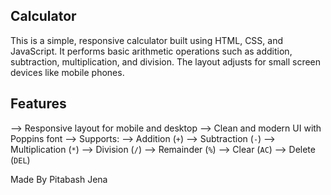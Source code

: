  ## Calculator

This is a simple, responsive calculator built using HTML, CSS, and JavaScript. It performs basic arithmetic operations such as addition, subtraction, multiplication, and division. The layout adjusts for small screen devices like mobile phones.



## Features

--> Responsive layout for mobile and desktop
--> Clean and modern UI with Poppins font
--> Supports:
  --> Addition (`+`)
  --> Subtraction (`-`)
  --> Multiplication (`*`)
  --> Division (`/`)
  --> Remainder (`%`)
  --> Clear (`AC`) 
  --> Delete (`DEL`)


Made By Pitabash Jena
